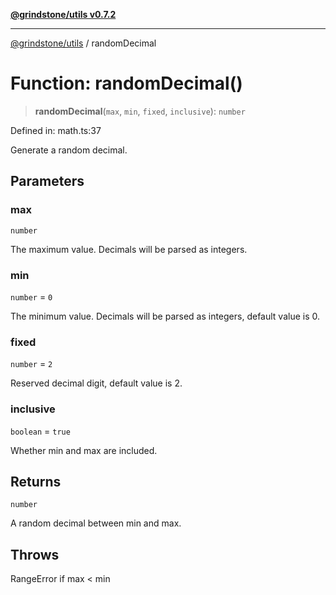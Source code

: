 [**@grindstone/utils v0.7.2**](../README.md)

***

[@grindstone/utils](../globals.md) / randomDecimal

# Function: randomDecimal()

> **randomDecimal**(`max`, `min`, `fixed`, `inclusive`): `number`

Defined in: math.ts:37

Generate a random decimal.

## Parameters

### max

`number`

The maximum value. Decimals will be parsed as integers.

### min

`number` = `0`

The minimum value. Decimals will be parsed as integers, default value is 0.

### fixed

`number` = `2`

Reserved decimal digit, default value is 2.

### inclusive

`boolean` = `true`

Whether min and max are included.

## Returns

`number`

A random decimal between min and max.

## Throws

RangeError if max < min
